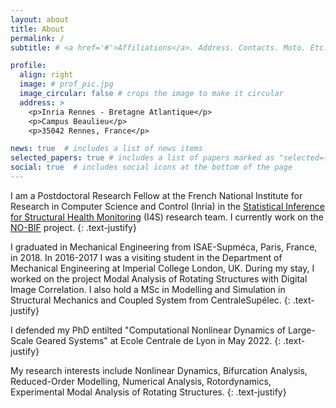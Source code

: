 ```yaml
---
layout: about
title: About
permalink: /
subtitle: # <a href='#'>Affiliations</a>. Address. Contacts. Moto. Etc.

profile:
  align: right
  image: # prof_pic.jpg
  image_circular: false # crops the image to make it circular
  address: >
    <p>Inria Rennes - Bretagne Atlantique</p>
    <p>Campus Beaulieu</p>
    <p>35042 Rennes, France</p> 

news: true  # includes a list of news items
selected_papers: true # includes a list of papers marked as "selected={true}"
social: true  # includes social icons at the bottom of the page
---
```


I am a Postdoctoral Research Fellow at the French National Institute for Research in Computer Science and Control (Inria) in the [Statistical Inference for Structural Health Monitoring](https://team.inria.fr/i4s/) (I4S) research team. I currently work on the [NO-BIF](https://www.inria.fr/en/no-bif) project.
{: .text-justify}

I graduated in Mechanical Engineering from ISAE-Supméca, Paris, France, in 2018. In 2016-2017 I was a visiting student in the Department of Mechanical Engineering at Imperial College London, UK. During my stay, I worked on the project Modal Analysis of Rotating Structures with Digital Image Correlation. I also hold a MSc in Modelling and Simulation in Structural Mechanics and Coupled System from CentraleSupélec.
{: .text-justify}

I defended my PhD entilted "Computational Nonlinear Dynamics of Large-Scale Geared Systems" at Ecole Centrale de Lyon in May 2022. 
{: .text-justify}

My research interests include Nonlinear Dynamics, Bifurcation Analysis, Reduced-Order Modelling, Numerical Analysis, Rotordynamics, Experimental Modal Analysis of Rotating Structures.
{: .text-justify}